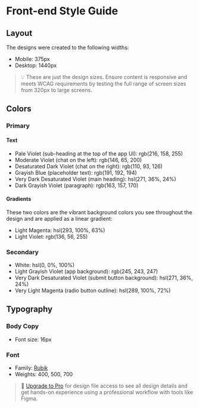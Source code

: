 # Front-end Style Guide

## Layout

The designs were created to the following widths:

- Mobile: 375px
- Desktop: 1440px

> 💡 These are just the design sizes. Ensure content is responsive and meets WCAG requirements by testing the full range of screen sizes from 320px to large screens.

## Colors

### Primary

#### Text

- Pale Violet (sub-heading at the top of the app UI): rgb(216, 158, 255)
- Moderate Violet (chat on the left): rgb(146, 65, 200)
- Desaturated Dark Violet (chat on the right): rgb(110, 93, 126)
- Grayish Blue (placeholder text): rgb(191, 192, 194)
- Very Dark Desaturated Violet (main heading): hsl(271, 36%, 24%)
- Dark Grayish Violet (paragraph): rgb(163, 157, 170)

#### Gradients

These two colors are the vibrant background colors you see throughout the design and are applied as a linear gradient:

- Light Magenta: hsl(293, 100%, 63%)
- Light Violet: rgb(136, 56, 255)

### Secondary

- White: hsl(0, 0%, 100%)
- Light Grayish Violet (app background): rgb(245, 243, 247)
- Very Dark Desaturated Violet (submit button background): hsl(271, 36%, 24%)
- Very Light Magenta (radio button outline): hsl(289, 100%, 72%)

## Typography

### Body Copy

- Font size: 16px

### Font

- Family: [Rubik](https://fonts.google.com/specimen/Rubik)
- Weights: 400, 500, 700

> 💎 [Upgrade to Pro](https://www.frontendmentor.io/pro?ref=style-guide) for design file access to see all design details and get hands-on experience using a professional workflow with tools like Figma.

